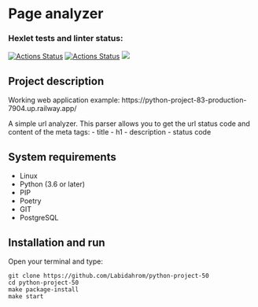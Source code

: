 # Page analyzer
### Hexlet tests and linter status:
[![Actions Status](https://github.com/Labidahrom/python-project-83/workflows/hexlet-check/badge.svg)](https://github.com/Labidahrom/python-project-83/actions)
[![Actions Status](https://github.com/Labidahrom/python-project-83/actions/workflows/python-package.yml/badge.svg)](https://github.com/Labidahrom/python-project-83/actions)
<a href="https://codeclimate.com/github/Labidahrom/python-project-83/maintainability"><img src="https://api.codeclimate.com/v1/badges/d9be0ec26c480f768352/maintainability" /></a>

## Project description
<p>Working web application example: https://python-project-83-production-7904.up.railway.app/</p>
A simple url analyzer. This parser allows you to get the url status code and content of the meta tags:
- title
- h1
- description
- status code

## System requirements
- Linux
- Python (3.6 or later)
- PIP
- Poetry
- GIT
- PostgreSQL

## Installation and run
Open your terminal and type:
```
git clone https://github.com/Labidahrom/python-project-50
cd python-project-50
make package-install
make start
